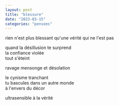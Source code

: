```yaml
---
layout: post
title: "blessure"
date: "2023-03-15"
categories: "pensees"
---
```


rien n'est plus blessant qu'une vérité qui ne l'est pas  

quand la désillusion te surprend  
la confiance violée  
tout s'éteint  

ravage mensonge et désolation  

le cynisme tranchant  
tu bascules dans un autre monde  
à l'envers du décor

ultrasensible à la vérité
